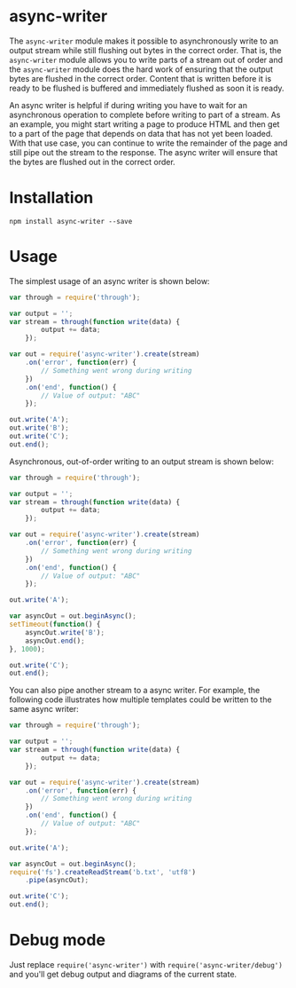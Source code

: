 async-writer
============

The `async-writer` module makes it possible to asynchronously write to an output stream while still flushing out bytes in the correct order. That is, the `async-writer` module allows you to write parts of a stream out of order and the `async-writer` module does the hard work of ensuring that the output bytes are flushed in the correct order. Content that is written before it is ready to be flushed is buffered and immediately flushed as soon it is ready.

An async writer is helpful if during writing you have to wait for an asynchronous operation to complete before writing to part of a stream. As an example, you might start writing a page to produce HTML and then get to a part of the page that depends on data that has not yet been loaded. With that use case, you can continue to write the remainder of the page and still pipe out the stream to the response. The async writer will ensure that the bytes are flushed out in the correct order.

# Installation

```
npm install async-writer --save
```

# Usage

The simplest usage of an async writer is shown below:

```javascript
var through = require('through');

var output = '';
var stream = through(function write(data) {
        output += data;
    });

var out = require('async-writer').create(stream)
    .on('error', function(err) {
        // Something went wrong during writing
    })
    .on('end', function() {
        // Value of output: "ABC"
    });

out.write('A');
out.write('B');
out.write('C');
out.end();
```

Asynchronous, out-of-order writing to an output stream is shown below:

```javascript
var through = require('through');

var output = '';
var stream = through(function write(data) {
        output += data;
    });

var out = require('async-writer').create(stream)
    .on('error', function(err) {
        // Something went wrong during writing
    })
    .on('end', function() {
        // Value of output: "ABC"
    });

out.write('A');

var asyncOut = out.beginAsync();
setTimeout(function() {
    asyncOut.write('B');
    asyncOut.end();
}, 1000);

out.write('C');
out.end();
```

You can also pipe another stream to a async writer. For example, the following code illustrates how multiple templates could be written to the same async writer:

```javascript
var through = require('through');

var output = '';
var stream = through(function write(data) {
        output += data;
    });

var out = require('async-writer').create(stream)
    .on('error', function(err) {
        // Something went wrong during writing
    })
    .on('end', function() {
        // Value of output: "ABC"
    });

out.write('A');

var asyncOut = out.beginAsync();
require('fs').createReadStream('b.txt', 'utf8')
    .pipe(asyncOut);

out.write('C');
out.end();
```

# Debug mode

Just replace `require('async-writer')` with `require('async-writer/debug')` and you'll get debug output and diagrams of the current state.